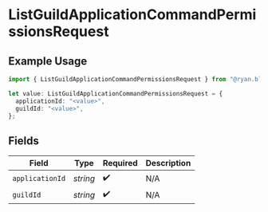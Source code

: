 # ListGuildApplicationCommandPermissionsRequest

## Example Usage

```typescript
import { ListGuildApplicationCommandPermissionsRequest } from "@ryan.blunden/discord-sdk/models/operations";

let value: ListGuildApplicationCommandPermissionsRequest = {
  applicationId: "<value>",
  guildId: "<value>",
};
```

## Fields

| Field              | Type               | Required           | Description        |
| ------------------ | ------------------ | ------------------ | ------------------ |
| `applicationId`    | *string*           | :heavy_check_mark: | N/A                |
| `guildId`          | *string*           | :heavy_check_mark: | N/A                |